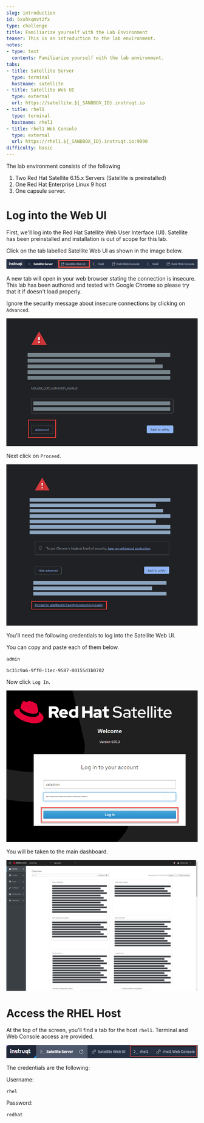 ```yaml
---
slug: introduction
id: 5xxhkqmvt2fx
type: challenge
title: Familiarize yourself with the Lab Environment
teaser: This is an introduction to the lab environment.
notes:
- type: text
  contents: Familiarize yourself with the lab environment.
tabs:
- title: Satellite Server
  type: terminal
  hostname: satellite
- title: Satellite Web UI
  type: external
  url: https://satellite.${_SANDBOX_ID}.instruqt.io
- title: rhel1
  type: terminal
  hostname: rhel1
- title: rhel1 Web Console
  type: external
  url: https://rhel1.${_SANDBOX_ID}.instruqt.io:9090
difficulty: basic
---
```

<!-- markdownlint-disable MD033 -->
The lab environment consists of the following

1. Two Red Hat Satellite 6.15.x Servers (Satellite is preinstalled)
2. One Red Hat Enterprise Linux 9 host
3. One capsule server.


Log into the Web UI
=================================

First, we'll log into the Red Hat Satellite Web User Interface (UI). Satellite has been preinstalled and installation is out of scope for this lab.

Click on the tab labelled Satellite Web UI as shown in the image below.

![sat tab](../assets/satellite-tab.png)

A new tab will open in your web browser stating the connection is insecure. This lab has been authored and tested with Google Chrome so please try that it if doesn't load properly.

Ignore the security message about insecure connections by clicking on `Advanced`.

![insecure](../assets/insecure-warning.png)

Next click on `Proceed`.

![proceed](../assets/proceed.png)

You'll need the following credentials to log into the Satellite Web UI.

You can copy and paste each of them below.

```
admin
```

```
bc31c9a6-9ff0-11ec-9587-00155d1b0702
```

Now click `Log In`.

![login](../assets/webuilogin.png)

You will be taken to the main dashboard.

![main menu](../assets/main-menu.png)

Access the RHEL Host
===================================

At the top of the screen, you'll find a tab for the host `rhel1`. Terminal and Web Console access are provided.

![hosts tabs](../assets/hosts-tabs.png)

The credentials are the following:

Username:

```
rhel
```

Password:

```
redhat
```
